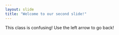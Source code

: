```yaml
---
layout: slide
title: "Welcome to our second slide!"
---
```

This class is confusing!
Use the left arrow to go back!